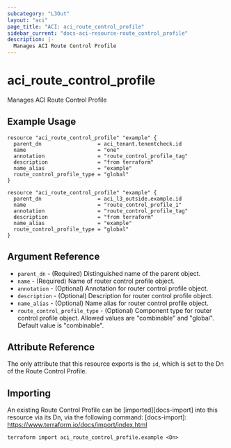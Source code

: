 ```yaml
---
subcategory: "L3Out"
layout: "aci"
page_title: "ACI: aci_route_control_profile"
sidebar_current: "docs-aci-resource-route_control_profile"
description: |-
  Manages ACI Route Control Profile
---
```


# aci_route_control_profile

Manages ACI Route Control Profile

## Example Usage

```hcl
resource "aci_route_control_profile" "example" {
  parent_dn                  = aci_tenant.tenentcheck.id
  name                       = "one"
  annotation                 = "route_control_profile_tag"
  description                = "from terraform"
  name_alias                 = "example"
  route_control_profile_type = "global"
}

resource "aci_route_control_profile" "example" {
  parent_dn                  = aci_l3_outside.example.id
  name                       = "route_control_profile_1"
  annotation                 = "route_control_profile_tag"
  description                = "from terraform"
  name_alias                 = "example"
  route_control_profile_type = "global"
}
```

## Argument Reference

- `parent_dn` - (Required) Distinguished name of the parent object.
- `name` - (Required) Name of router control profile object.
- `annotation` - (Optional) Annotation for router control profile object.
- `description` - (Optional) Description for router control profile object.
- `name_alias` - (Optional) Name alias for router control profile object.
- `route_control_profile_type` - (Optional) Component type for router control profile object. Allowed values are "combinable" and "global". Default value is "combinable".

## Attribute Reference

The only attribute that this resource exports is the `id`, which is set to the Dn of the Route Control Profile.

## Importing

An existing Route Control Profile can be [imported][docs-import] into this resource via its Dn, via the following command:
[docs-import]: https://www.terraform.io/docs/import/index.html

```
terraform import aci_route_control_profile.example <Dn>
```
